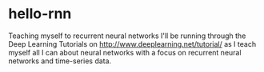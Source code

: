 # hello-rnn
Teaching myself to recurrent neural networks
I'll be running through the Deep Learning Tutorials on http://www.deeplearning.net/tutorial/ as I teach myself  all I can about neural networks with a focus on recurrent neural networks and time-series data. 
